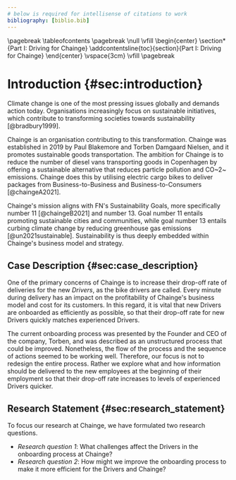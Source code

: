 ```yaml
---
# below is required for intellisense of citations to work
bibliography: [biblio.bib]
---
```


\pagebreak
\tableofcontents
\pagebreak
\null
\vfill
\begin{center}
  \section*{Part I: Driving for Chainge}
  \addcontentsline{toc}{section}{Part I: Driving for Chainge}
\end{center}
\vspace{3cm}
\vfill
\pagebreak

# Introduction {#sec:introduction}

Climate change is one of the most pressing issues globally and demands action today. Organisations increasingly focus on sustainable initiatives, which contribute to transforming societies towards sustainability [@bradbury1999].

Chainge is an organisation contributing to this transformation. Chainge was established in 2019 by Paul Blakemore and Torben Damgaard Nielsen, and it promotes sustainable goods transportation. The ambition for Chainge is to reduce the number of diesel vans transporting goods in Copenhagen by offering a sustainable alternative that reduces particle pollution and CO~2~ emissions. Chainge does this by utilising electric cargo bikes to deliver packages from Business-to-Business and Business-to-Consumers [@chaingeA2021].

Chainge's mission aligns with FN's Sustainability Goals, more specifically number 11 [@chaingeB2021] and number 13. Goal number 11 entails promoting sustainable cities and communities, while goal number 13 entails curbing climate change by reducing greenhouse gas emissions [@un2021sustainable]. Sustainability is thus deeply embedded within Chainge's business model and strategy.

## Case Description {#sec:case_description}

One of the primary concerns of Chainge is to increase their drop-off rate of deliveries for the new *Drivers*, as the bike drivers are called. Every minute during delivery has an impact on the profitability of Chainge's business model and cost for its customers. In this regard, it is vital that new Drivers are onboarded as efficiently as possible, so that their drop-off rate for new Drivers quickly matches experienced Drivers. <!-- The overall goal of this project is therefore to increase the drop-off rate for new Drivers with the scope of the project being the onboarding process. -->

The current onboarding process was presented by the Founder and CEO of the company, Torben, and was described as an unstructured process that could be improved. Nonetheless, the flow of the process and the sequence of actions seemed to be working well. Therefore, our focus is not to redesign the entire process. Rather we explore what and how information should be delivered to the new employees at the beginning of their employment so that their drop-off rate increases to levels of experienced Drivers quicker.

## Research Statement {#sec:research_statement}

To focus our research at Chainge, we have formulated two research questions. <!-- Research question 1 is problem-oriented while research question 2 focuses on possible solutions to problems found in research question 1. -->

* *Research question 1*: What challenges affect the Drivers in the onboarding process at Chainge? 
* *Research question 2*: How might we improve the onboarding process to make it more efficient for the Drivers and Chainge?